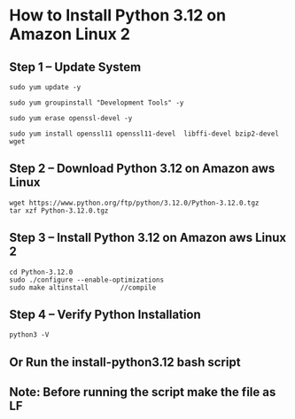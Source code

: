# How to Install Python 3.12 on Amazon Linux 2

## Step 1 – Update System
```
sudo yum update -y

sudo yum groupinstall "Development Tools" -y

sudo yum erase openssl-devel -y

sudo yum install openssl11 openssl11-devel  libffi-devel bzip2-devel wget 
```

## Step 2 – Download Python 3.12 on Amazon aws Linux 
```
wget https://www.python.org/ftp/python/3.12.0/Python-3.12.0.tgz 
tar xzf Python-3.12.0.tgz 
```

## Step 3 – Install Python 3.12 on Amazon aws Linux 2
```
cd Python-3.12.0
sudo ./configure --enable-optimizations 
sudo make altinstall        //compile
```

## Step 4 – Verify Python Installation
```
python3 -V
```
## Or Run the install-python3.12 bash script

## Note: Before running the script make the file as LF
